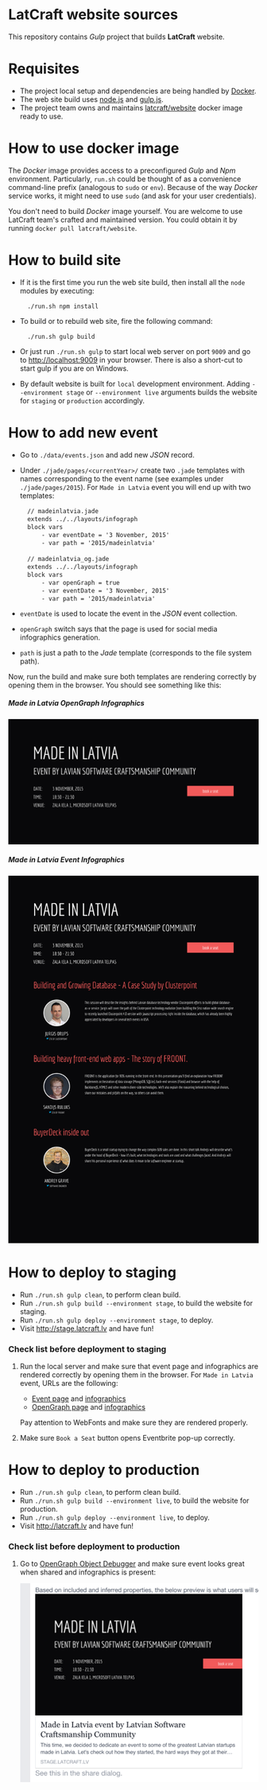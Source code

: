 
# LatCraft website sources

This repository contains *Gulp* project that builds **LatCraft** website.

# Requisites

- The project local setup and dependencies are being handled by [Docker](https://www.docker.com/).
- The web site build uses [node.js](https://nodejs.org/) and [gulp.js](http://gulpjs.com/).
- The project team owns and maintains [latcraft/website](https://hub.docker.com/r/latcraft/website/) docker image ready to use.

# How to use docker image

The *Docker* image provides access to a preconfigured *Gulp* and *Npm*
environment. Particularly, `run.sh` could be thought of as a convenience command-line prefix (analogous to `sudo` or `env`). Because of the way *Docker* service works, it might need to use `sudo` (and ask for your user credentials).

You don't need to build *Docker* image yourself. You are welcome to use LatCraft team's
crafted and maintained version. You could obtain it by running `docker pull latcraft/website`.

# How to build site

- If it is the first time you run the web site build, then install all the `node` modules by executing: 

        ./run.sh npm install
 
- To build or to rebuild web site, fire the following command:
 
        ./run.sh gulp build

- Or just run `./run.sh gulp` to start local web server on port `9009` and go to
  <http://localhost:9009> in your browser. There is also a short-cut to start
  gulp if you are on Windows.

- By default website is built for `local` development environment. Adding `--environment stage` or `--environment live` arguments builds the website for `staging` or `production` accordingly.

# How to add new event

- Go to `./data/events.json` and add new *JSON* record.
- Under `./jade/pages/<currentYear>/` create two `.jade` templates with names
  corresponding to the event name (see examples under `./jade/pages/2015`). 
  For `Made in Latvia` event you will end up with two templates:

		// madeinlatvia.jade
		extends ../../layouts/infograph
		block vars
			- var eventDate = '3 November, 2015'
			- var path = '2015/madeinlatvia'

		// madeinlatvia_og.jade
		extends ../../layouts/infograph
		block vars
			- var openGraph = true
			- var eventDate = '3 November, 2015'
			- var path = '2015/madeinlatvia'

- `eventDate` is used to locate the event in the *JSON* event collection.
- `openGraph` switch says that the page is used for social media infographics generation.
- `path` is just a path to the *Jade* template (corresponds to the file system path).

Now, run the build and make sure both templates are rendering correctly by
opening them in the browser. You should see something like this:

##### Made in Latvia OpenGraph Infographics

![Made in Latvia OpenGraph Infographics](README/madeinlatvia_og-shot.png)

##### Made in Latvia Event Infographics

![Made in Latvia Event Infographics](README/madeinlatvia-shot.png)

# How to deploy to staging

- Run `./run.sh gulp clean`, to perform clean build.
- Run `./run.sh gulp build --environment stage`, to build the website for staging.
- Run `./run.sh gulp deploy --environment stage`, to deploy.
- Visit <http://stage.latcraft.lv> and have fun!

### Check list before deployment to staging

1. Run the local server and make sure that event page and infographics are
   rendered correctly by opening them in the browser. For `Made in Latvia`
   event, URLs are the following:

    - [Event page](localhost:9009/2015/madeinlatvia.html) and
      [infographics](localhost:9009/img/2015/madeinlatvia-shot.png)
    - [OpenGraph page](localhost:9009/2015/madeinlatvia_og.html) and
      [infographics](localhost:9009/img/2015/madeinlatvia_og-shot.png)
    
    Pay attention to WebFonts and make sure they are rendered properly.

2. Make sure `Book a Seat` button opens Eventbrite pop-up correctly.

# How to deploy to production

- Run `./run.sh gulp clean`, to perform clean build.
- Run `./run.sh gulp build --environment live`, to build the website for production.
- Run `./run.sh gulp deploy --environment live`, to deploy.
- Visit <http://latcraft.lv> and have fun!

### Check list before deployment to production

1. Go to [OpenGraph Object
   Debugger](https://developers.facebook.com/tools/debug/og/object/) and make
   sure event looks great when shared and infographics is present:

    ![FaceBook Share](README/share.png)

